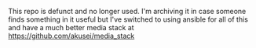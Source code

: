 This repo is defunct and no longer used. I'm archiving it in case someone finds something in it useful but I've switched to using ansible for all of this and have a much better media stack at https://github.com/akusei/media_stack

